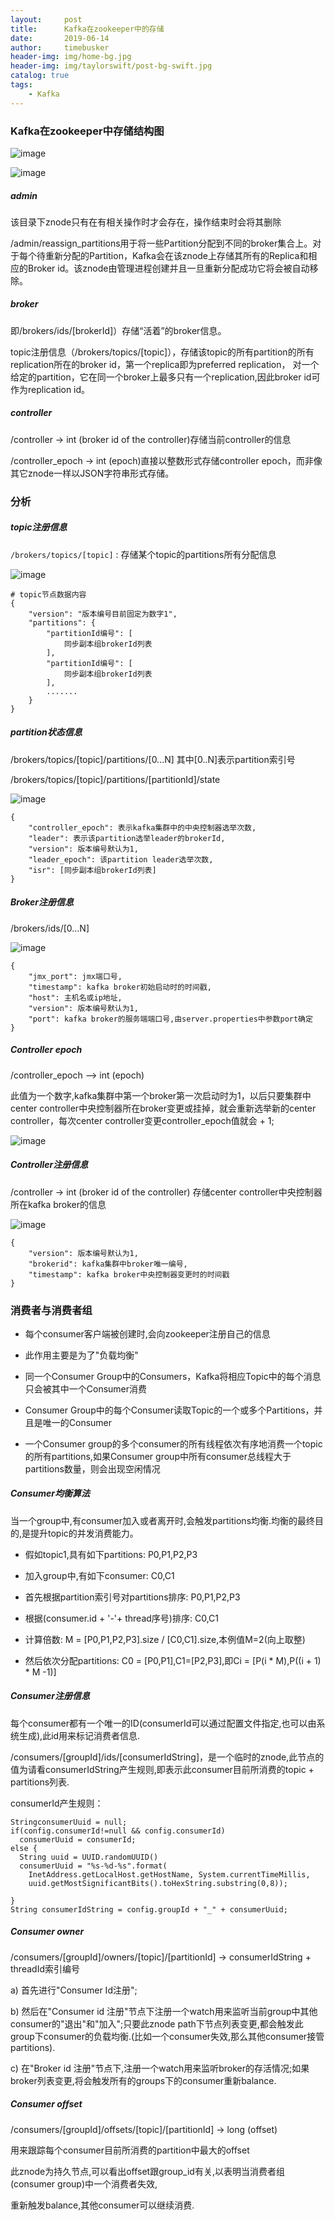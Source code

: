 ```yaml
---
layout:     post
title:      Kafka在zookeeper中的存储
date:       2019-06-14
author:     timebusker
header-img: img/home-bg.jpg
header-img: img/taylorswift/post-bg-swift.jpg
catalog: true
tags:
    - Kafka
---  
```


### Kafka在zookeeper中存储结构图

![image](/img/MQ-middle/kafka17.png)   

![image](/img/MQ-middle/kafka23.png)   

##### admin

该目录下znode只有在有相关操作时才会存在，操作结束时会将其删除

/admin/reassign_partitions用于将一些Partition分配到不同的broker集合上。对于每个待重新分配的Partition，Kafka会在该znode上存储其所有的Replica和相应的Broker id。该znode由管理进程创建并且一旦重新分配成功它将会被自动移除。

##### broker
即/brokers/ids/[brokerId]）存储“活着”的broker信息。

topic注册信息（/brokers/topics/[topic]），存储该topic的所有partition的所有replication所在的broker id，第一个replica即为preferred replication，
对一个给定的partition，它在同一个broker上最多只有一个replication,因此broker id可作为replication id。

##### controller

/controller -> int (broker id of the controller)存储当前controller的信息

/controller_epoch -> int (epoch)直接以整数形式存储controller epoch，而非像其它znode一样以JSON字符串形式存储。

### 分析

##### topic注册信息

`/brokers/topics/[topic]` : 存储某个topic的partitions所有分配信息

![image](/img/MQ-middle/kafka18.png)   

```
# topic节点数据内容
{
    "version": "版本编号目前固定为数字1",
    "partitions": {
        "partitionId编号": [
            同步副本组brokerId列表
        ],
        "partitionId编号": [
            同步副本组brokerId列表
        ],
        .......
    }
}
```

##### partition状态信息

/brokers/topics/[topic]/partitions/[0...N]  其中[0..N]表示partition索引号

/brokers/topics/[topic]/partitions/[partitionId]/state

![image](/img/MQ-middle/kafka19.png)   

```
{
    "controller_epoch": 表示kafka集群中的中央控制器选举次数,
    "leader": 表示该partition选举leader的brokerId,
    "version": 版本编号默认为1,
    "leader_epoch": 该partition leader选举次数,
    "isr": [同步副本组brokerId列表]
}
```

##### Broker注册信息

/brokers/ids/[0...N]                 

![image](/img/MQ-middle/kafka20.png)  

```
{
    "jmx_port": jmx端口号,
    "timestamp": kafka broker初始启动时的时间戳,
    "host": 主机名或ip地址,
    "version": 版本编号默认为1,
    "port": kafka broker的服务端端口号,由server.properties中参数port确定
}
```

##### Controller epoch

/controller_epoch -->  int (epoch)   

此值为一个数字,kafka集群中第一个broker第一次启动时为1，以后只要集群中center controller中央控制器所在broker变更或挂掉，就会重新选举新的center controller，每次center controller变更controller_epoch值就会 + 1; 

![image](/img/MQ-middle/kafka21.png) 

##### Controller注册信息

/controller -> int (broker id of the controller)  存储center controller中央控制器所在kafka broker的信息

![image](/img/MQ-middle/kafka22.png) 

```
{
    "version": 版本编号默认为1,
    "brokerid": kafka集群中broker唯一编号,
    "timestamp": kafka broker中央控制器变更时的时间戳
}
```

### 消费者与消费者组

- 每个consumer客户端被创建时,会向zookeeper注册自己的信息

- 此作用主要是为了"负载均衡"

- 同一个Consumer Group中的Consumers，Kafka将相应Topic中的每个消息只会被其中一个Consumer消费

- Consumer Group中的每个Consumer读取Topic的一个或多个Partitions，并且是唯一的Consumer

- 一个Consumer group的多个consumer的所有线程依次有序地消费一个topic的所有partitions,如果Consumer group中所有consumer总线程大于partitions数量，则会出现空闲情况

##### Consumer均衡算法

当一个group中,有consumer加入或者离开时,会触发partitions均衡.均衡的最终目的,是提升topic的并发消费能力。

- 假如topic1,具有如下partitions: P0,P1,P2,P3

- 加入group中,有如下consumer: C0,C1

- 首先根据partition索引号对partitions排序: P0,P1,P2,P3

- 根据(consumer.id + '-'+ thread序号)排序: C0,C1

- 计算倍数: M = [P0,P1,P2,P3].size / [C0,C1].size,本例值M=2(向上取整)

- 然后依次分配partitions: C0 = [P0,P1],C1=[P2,P3],即Ci = [P(i * M),P((i + 1) * M -1)]

##### Consumer注册信息

每个consumer都有一个唯一的ID(consumerId可以通过配置文件指定,也可以由系统生成),此id用来标记消费者信息.

/consumers/[groupId]/ids/[consumerIdString]，是一个临时的znode,此节点的值为请看consumerIdString产生规则,即表示此consumer目前所消费的topic + partitions列表.

consumerId产生规则：

```
StringconsumerUuid = null;
if(config.consumerId!=null && config.consumerId)
  consumerUuid = consumerId;
else {
  String uuid = UUID.randomUUID()
  consumerUuid = "%s-%d-%s".format(
    InetAddress.getLocalHost.getHostName, System.currentTimeMillis,
    uuid.getMostSignificantBits().toHexString.substring(0,8));

}
String consumerIdString = config.groupId + "_" + consumerUuid;
```

##### Consumer owner

/consumers/[groupId]/owners/[topic]/[partitionId] -> consumerIdString + threadId索引编号

a) 首先进行"Consumer Id注册";

b) 然后在"Consumer id 注册"节点下注册一个watch用来监听当前group中其他consumer的"退出"和"加入";只要此znode path下节点列表变更,都会触发此group下consumer的负载均衡.(比如一个consumer失效,那么其他consumer接管partitions).

c) 在"Broker id 注册"节点下,注册一个watch用来监听broker的存活情况;如果broker列表变更,将会触发所有的groups下的consumer重新balance.


##### Consumer offset

/consumers/[groupId]/offsets/[topic]/[partitionId] -> long (offset)

用来跟踪每个consumer目前所消费的partition中最大的offset

此znode为持久节点,可以看出offset跟group_id有关,以表明当消费者组(consumer group)中一个消费者失效,

重新触发balance,其他consumer可以继续消费.



















